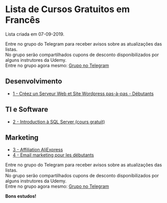# Lista de Cursos Gratuitos em Francês

Lista criada em 07-09-2019.

Entre no grupo do Telegram para receber avisos sobre as atualizações das listas.  
No grupo serão compartilhados cupons de desconto disponibilizados por alguns instrutores da Udemy.  
Entre no grupo agora mesmo: [Grupo no Telegram](http://bit.ly/2UvKbVX)


## Desenvolvimento
 - [ 1 - Créez un Serveur Web et Site Wordpress pas-à-pas - Débutants](https://www.udemy.com/course/creez-un-serveur-web-et-site-wordpress-pas-a-pas-debutants/?deal_code=UDEAFFCMC919&ranMID=39197&ranEAID=FYTGsFWqJEA&ranSiteID=FYTGsFWqJEA-8CPJOQ.SQ47yo.gt9Jf6_g&LSNPUBID=FYTGsFWqJEA)


## TI e Software
 - [ 2 - Introduction à SQL Server (cours gratuit)](https://www.udemy.com/course/introduction-a-sql-server-cours-gratuit/?deal_code=UDEAFFCMC919&ranMID=39197&ranEAID=FYTGsFWqJEA&ranSiteID=FYTGsFWqJEA-8CPJOQ.SQ47yo.gt9Jf6_g&LSNPUBID=FYTGsFWqJEA)


## Marketing
 - [ 3 - Affiliation AliExpress](https://www.udemy.com/course/affiliation-aliexpress/?deal_code=UDEAFFCMC919&ranMID=39197&ranEAID=FYTGsFWqJEA&ranSiteID=FYTGsFWqJEA-8CPJOQ.SQ47yo.gt9Jf6_g&LSNPUBID=FYTGsFWqJEA)
 - [ 4 - Email marketing pour les débutants](https://www.udemy.com/course/email-marketing-pour-les-debutants/?deal_code=UDEAFFCMC919&ranMID=39197&ranEAID=FYTGsFWqJEA&ranSiteID=FYTGsFWqJEA-8CPJOQ.SQ47yo.gt9Jf6_g&LSNPUBID=FYTGsFWqJEA)


Entre no grupo do Telegram para receber avisos sobre as atualizações das listas.  
No grupo serão compartilhados cupons de desconto disponibilizados por alguns instrutores da Udemy.  
Entre no grupo agora mesmo: [Grupo no Telegram](http://bit.ly/2UvKbVX)


**Bons estudos!**
